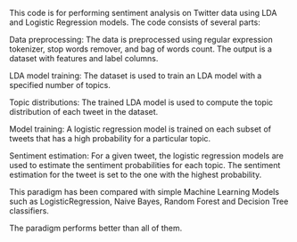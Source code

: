 This code is for performing sentiment analysis on Twitter data using LDA and Logistic Regression models. The code consists of several parts:

Data preprocessing: The data is preprocessed using regular expression tokenizer, stop words remover, and bag of words count. The output is a dataset with features and label columns.

LDA model training: The dataset is used to train an LDA model with a specified number of topics.

Topic distributions: The trained LDA model is used to compute the topic distribution of each tweet in the dataset.

Model training: A logistic regression model is trained on each subset of tweets that has a high probability for a particular topic.

Sentiment estimation: For a given tweet, the logistic regression models are used to estimate the sentiment probabilities for each topic. The sentiment estimation for the tweet is set to the one with the highest probability.

This paradigm has been compared with simple Machine Learning Models such as LogisticRegression, Naive Bayes, Random Forest and Decision Tree classifiers.

The paradigm performs better than all of them.
